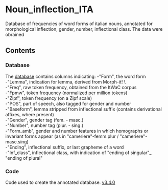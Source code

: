 # Noun_inflection_ITA
Database of frequencies of word forms of italian nouns, annotated for morphological inflection, gender, number, inflectional class. The data were obrained

## Contents 
### Database
The [database](https://github.com/franfranz/Noun_inflection_ITA/blob/main/Italian_Nouns_Inflection.csv) contains columns indicating: 
-"Form", the word form \
-"Lemma", indication for lemma, derived from Morph-it!       \         
-"Freq", raw token frequency, obtained from the ItWaC corpus \
-"Fpmw", token frequency (normalized per million tokens)\
-"Zipf", token frequency (on a Zipf scale)  \
-"POS", part of speech, also tagged for gender and number\
-"Baseform", lemma stripped from inflectional suffix (contains derivational affixes, where present)\
-"Gender", gender tag (fem. - masc.)\
-"Number", number tag (plur. - sing.)\
-"Form_amb", gender and number features in which homographs or invariant forms appear (as in "cameriere"-femm.plur / "cameriere"-masc.sing)\
-"Ending", inflectional suffix, or last grapheme of a word\
-"Inf_class", inflectional class, with indication of "ending of singular"_ "ending of plural"
 
### Code
Code used to create the annotated database. [v3.4.0](https://github.com/franfranz/Noun_inflection_ITA/blob/main/v3_4_0.R)
